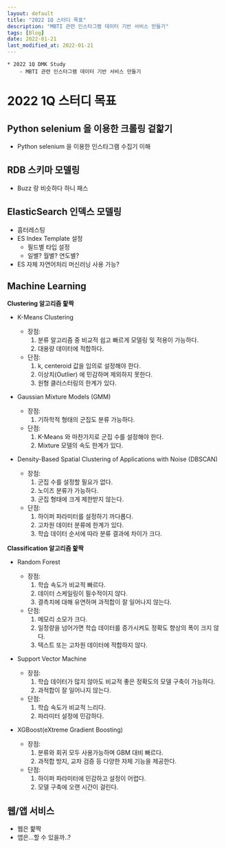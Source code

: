 ```yaml
---
layout: default
title: "2022 1Q 스터디 목표"
description: "MBTI 관련 인스타그램 데이터 기반 서비스 만들기"
tags: [Blog]
date: 2022-01-21
last_modified_at: 2022-01-21
---
```

```
* 2022 1Q DMK Study
    - MBTI 관련 인스타그램 데이터 기반 서비스 만들기
```
# 2022 1Q 스터디 목표

## Python selenium 을 이용한 크롤링 겉핥기
- Python selenium 을 이용한 인스타그램 수집기 이해

## RDB 스키마 모델링
- Buzz 랑 비슷하다 하니 패스

## ElasticSearch 인덱스 모델링
- 흠터레스팅
- ES Index Template 설정
    - 필드별 타입 설정
    - 일별? 월별? 연도별?
- ES 자체 자연어처리 머신러닝 사용 가능?

## Machine Learning
**Clustering 알고리즘 핥짝**
- K-Means Clustering
    - 장점:
        1. 분류 알고리즘 중 비교적 쉽고 빠르게 모델링 및 적용이 가능하다.
        2. 대용량 데이터에 적합하다.
    - 단점:
        1. k, centeroid 값을 임의로 설정해야 한다.
        2. 이상치(Outlier) 에 민감하며 제외하지 못한다.
        3. 원형 클러스터링의 한계가 있다.

- Gaussian Mixture Models (GMM)
    - 장점:
        1. 기하학적 형태의 군집도 분류 가능하다.
    - 단점:
        1. K-Means 와 마찬가지로 군집 수를 설정해야 한다.
        2. Mixture 모델의 속도 한계가 있다.

- Density-Based Spatial Clustering of Applications with Noise (DBSCAN)
    - 장점:
        1. 군집 수를 설정할 필요가 없다.
        2. 노이즈 분류가 가능하다.
        3. 군집 형태에 크게 제한받지 않는다.
    - 단점:
        1. 하이퍼 파라미터를 설정하기 까다롭다.
        2. 고차원 데이터 분류에 한계가 있다.
        3. 학습 데이터 순서에 따라 분류 결과에 차이가 크다.

**Classification 알고리즘 핥짝**
- Random Forest
    - 장점:
        1. 학습 속도가 비교적 빠르다.
        2. 데이터 스케일링이 필수적이지 않다.
        3. 결측치에 대해 유연하며 과적합이 잘 일어나지 않는다.
    - 단점:
        1. 메모리 소모가 크다.
        2. 일정량을 넘어가면 학습 데이터를 증가시켜도 정확도 향상의 폭이 크지 않다.
        3. 텍스트 또는 고차원 데이터에 적합하지 않다.

- Support Vector Machine
    - 장점:
        1. 학습 데이터가 많지 않아도 비교적 좋은 정확도의 모델 구축이 가능하다.
        2. 과적합이 잘 일어나지 않는다.
    - 단점:
        1. 학습 속도가 비교적 느리다.
        2. 파라미터 설정에 민감하다.

- XGBoost(eXtreme Gradient Boosting)
    - 장점:
        1. 분류와 회귀 모두 사용가능하며 GBM 대비 빠르다.
        2. 과적합 방지, 교차 검증 등 다양한 자체 기능을 제공한다.
    - 단점:
        1. 하이퍼 파라미터에 민감하고 설정이 어렵다.
        2. 모델 구축에 오랜 시간이 걸린다.

## 웹/앱 서비스
- 웹은 핥짝
- 앱은...할 수 있을까..?
